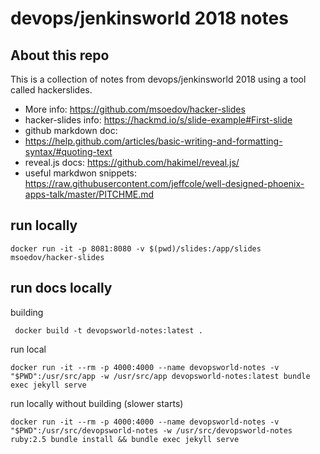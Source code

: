 # devops/jenkinsworld 2018 notes
## About this repo
This is a collection of notes from devops/jenkinsworld 2018 using a tool called
hackerslides. 

* More info: https://github.com/msoedov/hacker-slides
* hacker-slides info: https://hackmd.io/s/slide-example#First-slide
* github markdown doc:
* https://help.github.com/articles/basic-writing-and-formatting-syntax/#quoting-text
* reveal.js docs: https://github.com/hakimel/reveal.js/
* useful markdwon snippets:
https://raw.githubusercontent.com/jeffcole/well-designed-phoenix-apps-talk/master/PITCHME.md

## run locally
```
docker run -it -p 8081:8080 -v $(pwd)/slides:/app/slides msoedov/hacker-slides
```

## run docs locally
building
```
 docker build -t devopsworld-notes:latest .
```

run local
```
docker run -it --rm -p 4000:4000 --name devopsworld-notes -v "$PWD":/usr/src/app -w /usr/src/app devopsworld-notes:latest bundle exec jekyll serve
```

run locally without building (slower starts)
```
docker run -it --rm -p 4000:4000 --name devopsworld-notes -v "$PWD":/usr/src/devopsworld-notes -w /usr/src/devopsworld-notes ruby:2.5 bundle install && bundle exec jekyll serve
```
